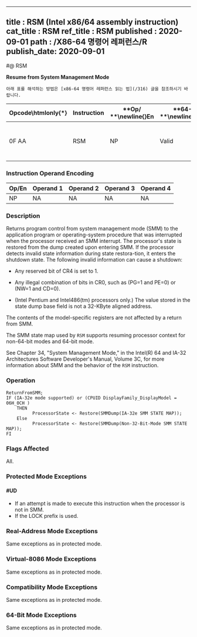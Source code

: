 ----------------------------
title : RSM (Intel x86/64 assembly instruction)
cat_title : RSM
ref_title : RSM
published : 2020-09-01
path : /X86-64 명령어 레퍼런스/R
publish_date: 2020-09-01
----------------------------


#@ RSM

**Resume from System Management Mode**

```lec-info
아래 표를 해석하는 방법은 [x86-64 명령어 레퍼런스 읽는 법](/316) 글을 참조하시기 바랍니다.
```

|**Opcode\htmlonly{*}**|**Instruction**|**Op/ **\newline{}**En**|**64-Bit **\newline{}**Mode**|**Compat/**\newline{}**Leg Mode**|**Description**|
|----------------------|---------------|------------------------|-----------------------------|---------------------------------|---------------|
|0F AA|RSM|NP|Valid|Valid|Resume operation of interrupted program.|
### Instruction Operand Encoding


|Op/En|Operand 1|Operand 2|Operand 3|Operand 4|
|-----|---------|---------|---------|---------|
|NP|NA|NA|NA|NA|
### Description


Returns program control from system management mode (SMM) to the application program or operating-system procedure that was interrupted when the processor received an SMM interrupt. The processor's state is restored from the dump created upon entering SMM. If the processor detects invalid state information during state restora-tion, it enters the shutdown state. The following invalid information can cause a shutdown:

*  Any reserved bit of CR4 is set to 1.

*  Any illegal combination of bits in CR0, such as (PG=1 and PE=0) or (NW=1 and CD=0).

*  (Intel Pentium and Intel486(tm) processors only.) The value stored in the state dump base field is not a 32-KByte aligned address.

The contents of the model-specific registers are not affected by a return from SMM.

The SMM state map used by `RSM` supports resuming processor context for non-64-bit modes and 64-bit mode. 

See Chapter 34, "System Management Mode," in the Intel(R) 64 and IA-32 Architectures Software Developer's Manual, Volume 3C, for more information about SMM and the behavior of the `RSM` instruction.


### Operation

```info-verb
ReturnFromSMM;
IF (IA-32e mode supported) or (CPUID DisplayFamily_DisplayModel = 06H_0CH )
    THEN
          ProcessorState <- Restore(SMMDump(IA-32e SMM STATE MAP));
    Else
          ProcessorState <- Restore(SMMDump(Non-32-Bit-Mode SMM STATE MAP));
FI
```
### Flags Affected


All.


### Protected Mode Exceptions

#### #UD
* If an attempt is made to execute this instruction when the processor is not in SMM.
* If the LOCK prefix is used.

### Real-Address Mode Exceptions



Same exceptions as in protected mode.


### Virtual-8086 Mode Exceptions



Same exceptions as in protected mode.


### Compatibility Mode Exceptions



Same exceptions as in protected mode.


### 64-Bit Mode Exceptions



Same exceptions as in protected mode.

